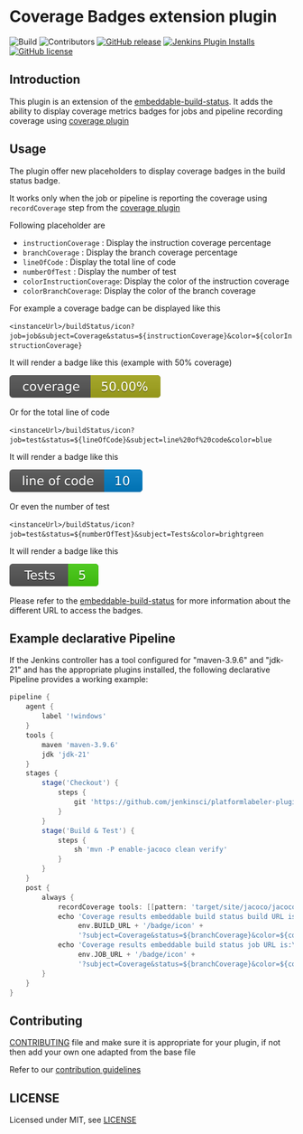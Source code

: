 # Coverage Badges extension plugin

![Build](https://ci.jenkins.io/job/Plugins/job/coverage-badges-extension-plugin/job/main/badge/icon)
![Contributors](https://img.shields.io/github/contributors/jenkinsci/coverage-badges-extension-plugin.svg?color=blue)
[![GitHub release](https://img.shields.io/github/release/jenkinsci/coverage-badges-extension-plugin.svg?label=changelog)](https://github.com/jenkinsci/coverage-badges-extension-plugin/releases/latest)
[![Jenkins Plugin Installs](https://img.shields.io/jenkins/plugin/i/coverage-badges-extension.svg?color=blue)](https://plugins.jenkins.io/coverage-badges-extension)
[![GitHub license](https://img.shields.io/github/license/jenkinsci/coverage-badges-extension-plugin)](https://github.com/jenkinsci/coverage-badges-extension-plugin/blob/main/LICENSE.md)

## Introduction

This plugin is an extension of the [embeddable-build-status](https://plugins.jenkins.io/embeddable-build-status/). It adds the ability to display coverage metrics badges for jobs and pipeline recording coverage using [coverage plugin](https://plugins.jenkins.io/coverage/) 

## Usage

The plugin offer new placeholders to display coverage badges in the build status badge.

It works only when the job or pipeline is reporting the coverage using `recordCoverage` step from the [coverage plugin](https://plugins.jenkins.io/coverage/)

Following placeholder are

- `instructionCoverage` : Display the instruction coverage percentage
- `branchCoverage` : Display the branch coverage percentage
- `lineOfCode` : Display the total line of code
- `numberOfTest` : Display the number of test
- `colorInstructionCoverage`: Display the color of the instruction coverage
- `colorBranchCoverage`: Display the color of the branch coverage

For example a coverage badge can be displayed like this

`<instanceUrl>/buildStatus/icon?job=job&subject=Coverage&status=${instructionCoverage}&color=${colorInstructionCoverage}`

It will render a badge like this (example with 50% coverage)

![coverage badge](./doc/coverage-badge.svg)

Or for the total line of code

`<instanceUrl>/buildStatus/icon?job=test&status=${lineOfCode}&subject=line%20of%20code&color=blue`

It will render a badge like this

![line of code badge](./doc/line-of-code-badge.svg)

Or even the number of test

`<instanceUrl>/buildStatus/icon?job=test&status=${numberOfTest}&subject=Tests&color=brightgreen`

It will render a badge like this

![number of test badge](./doc/number-of-test.svg)

Please refer to the [embeddable-build-status](https://plugins.jenkins.io/embeddable-build-status/) for more information about the different URL to access the badges.

## Example declarative Pipeline

If the Jenkins controller has a tool configured for "maven-3.9.6" and "jdk-21" and has the appropriate plugins installed, the following declarative Pipeline provides a working example:

```groovy
pipeline {
    agent {
        label '!windows'
    }
    tools {
        maven 'maven-3.9.6'
        jdk 'jdk-21'
    }
    stages {
        stage('Checkout') {
            steps {
                git 'https://github.com/jenkinsci/platformlabeler-plugin.git'
            }
        }
        stage('Build & Test') {
            steps {
                sh 'mvn -P enable-jacoco clean verify'
            }
        }
    }
    post {
        always {
            recordCoverage tools: [[pattern: 'target/site/jacoco/jacoco.xml']]
            echo 'Coverage results embeddable build status build URL is:\n' +
                 env.BUILD_URL + '/badge/icon' +
                 '?subject=Coverage&status=${branchCoverage}&color=${colorBranchCoverage}'
            echo 'Coverage results embeddable build status job URL is:\n' +
                 env.JOB_URL + '/badge/icon' +
                 '?subject=Coverage&status=${branchCoverage}&color=${colorBranchCoverage}'
        }
    }
}
```

## Contributing

[CONTRIBUTING](https://github.com/jenkinsci/.github/blob/master/CONTRIBUTING.md) file and make sure it is appropriate for your plugin, if not then add your own one adapted from the base file

Refer to our [contribution guidelines](https://github.com/jenkinsci/.github/blob/master/CONTRIBUTING.md)

## LICENSE

Licensed under MIT, see [LICENSE](LICENSE.md)
